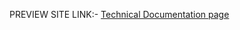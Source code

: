 PREVIEW SITE LINK:-
[Technical Documentation page](https://htmlpreview.github.io/?https://raw.githubusercontent.com/kudos2Shef/Responsive-Web-Design/main/Certification_project3/index.html)
